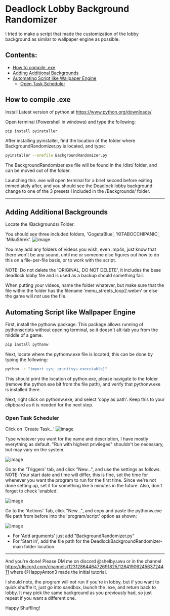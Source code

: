# Deadlock Lobby Background Randomizer

I tried to make a script that made the customization of the lobby background as similar to wallpaper engine as possible.

## Contents:
- [How to compile .exe](https://github.com/ShelbyPop/DeadlockBackgroundRandomizer/tree/main?tab=readme-ov-file#how-to-compile-exe)
- [Adding Additional Backgrounds](https://github.com/ShelbyPop/DeadlockBackgroundRandomizer/tree/main?tab=readme-ov-file#adding-additional-backgrounds)
- [Automating Script like Wallpaper Engine](https://github.com/ShelbyPop/DeadlockBackgroundRandomizer/tree/main?tab=readme-ov-file#automating-script-like-wallpaper-engine)
  - [Open Task Scheduler](https://github.com/ShelbyPop/DeadlockBackgroundRandomizer/tree/main?tab=readme-ov-file#open-task-scheduler)



## How to compile .exe

Install Latest version of python at https://www.python.org/downloads/

Open terminal (Powershell in windows) and type the following:
```bash
pip install pyinstaller
```

After installing pyinstaller, find the location of the folder where BackgroundRandomizer.py is located, and type:
```bash
pyinstaller --onefile BackgroundRandomizer.py
```

The BackgroundRandomizer.exe file will be found in the /dist/ folder, and can be moved out of the folder.

Launching this .exe will open terminal for a brief second before exiting immediately after, and you should see the Deadlock lobby background change to one of the 3 presets I included in the /Backgrounds/ folder.

---

## Adding Additional Backgrounds

Locate the /Backgrounds/ Folder.

You should see three included folders, 'GogetaBlue', 'KITABOCCHIPANIC', 'MikuShrek'.
![image](https://github.com/user-attachments/assets/906869f9-430c-49f6-a08a-2ce1a85ecce7)


You may add any folders of videos you wish, even .mp4s, just know that there won't be any sound, until me or someone else figures out how to do this on a file-per-file basis, or to work with the script.

NOTE: Do not delete the 'ORIGINAL, DO NOT DELETE', it includes the base deadlock lobby file and is used as a backup should something fail.

When putting your videos, name the folder whatever, but make sure that the file within the folder has the filename 'menu_streets_loop2.webm' or else the game will *not* use the file.

## Automating Script like Wallpaper Engine

First, install the pythonw package. This package allows running of pythonscripts without opening terminal, so it doesn't alt-tab you from the middle of a game.

```bash
pip install pythonw
```

Next, locate where the pythonw.exe file is located, this can be done by typing the following:

```bash
python -c "import sys; print(sys.executable)"
```
This should print the location of python.exe, please navigate to the folder (remove the python.exe bit from the file path), and verify that pythonw.exe is installed there.

Next, right click on pythonw.exe, and select 'copy as path'. Keep this to your clipboard as it is needed for the next step.

### Open Task Scheduler

Click on 'Create Task...'
![image](https://github.com/user-attachments/assets/92d30e57-5c9b-4bed-a215-44a731330d7a)

Type whatever you want for the name and description, I have mostly everything as default. "Run with highest privileges" shouldn't be necessary, but may vary on the system.

![image](https://github.com/user-attachments/assets/0a61ebaf-1199-4a0f-9b3d-a7ba42a63098)


Go to the 'Triggers' tab, and click "New...", and use the settings as follows.
NOTE: Your start date and time will differ, this is fine, set the time for whenever you want the program to run for the first time. Since we're not done setting up, set it for something like 5 minutes in the future.
Also, don't forget to check 'enabled'.

![image](https://github.com/user-attachments/assets/dd28472e-c629-41e5-8361-5e92462e8c41)

Go to the 'Actions' Tab, click "New...", and copy and paste the pythonw.exe file path from before into the 'program/script' option as shown:

![image](https://github.com/user-attachments/assets/8dfd8bb5-6a81-400d-a11b-21e0625460c1)

- For 'Add arguments' just add "BackgroundRandomizer.py" 
- For 'Start in', add the file path for the DeadlockBackgroundRandomizer-main folder location.


--- 

And you're done! Please DM me on discord @shelby.uwu or in the channel https://discord.com/channels/1231286446472691825/1284190624563724411 where @HappyAnton3 made the initial tutorial. 

I should note, the program will not run if you're in lobby, but if you want to quick shuffle it, just go into sandbox, launch the .exe, and return back to lobby. It may pick the same background as you previously had, so just repeat if you want a different one.

Happy Shuffling!



